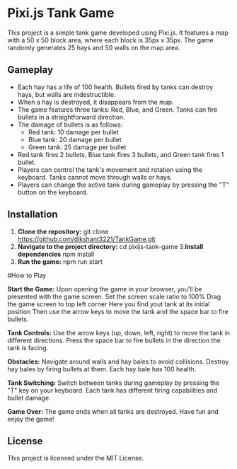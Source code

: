 # Pixi.js Tank Game

This project is a simple tank game developed using Pixi.js. It features a map with a 50 x 50 block area, where each block is 35px x 35px. The game randomly generates 25 hays and 50 walls on the map area.

## Gameplay

- Each hay has a life of 100 health. Bullets fired by tanks can destroy hays, but walls are indestructible.
- When a hay is destroyed, it disappears from the map.
- The game features three tanks: Red, Blue, and Green. Tanks can fire bullets in a straightforward direction.
- The damage of bullets is as follows:
  - Red tank: 10 damage per bullet
  - Blue tank: 20 damage per bullet
  - Green tank: 25 damage per bullet
- Red tank fires 2 bullets, Blue tank fires 3 bullets, and Green tank fires 1 bullet.
- Players can control the tank's movement and rotation using the keyboard. Tanks cannot move through walls or hays.
- Players can change the active tank during gameplay by pressing the "T" button on the keyboard.

## Installation

1. **Clone the repository:**
git clone https://github.com/dikshant3221/TankGame.git
2. **Navigate to the project directory:**
cd pixijs-tank-game
3.**Install dependencies**
npm install
3. **Run the game:**
npm run start


#How to Play

**Start the Game:**
Upon opening the game in your browser, you'll be presented with the game screen.
Set the screen scale ratio to 100%
Drag the game screen to top left corner
Here you find yout tank at its initial position
Then use the arrow keys to move the tank and the space bar to fire bullets.

**Tank Controls:**
Use the arrow keys (up, down, left, right) to move the tank in different directions.
Press the space bar to fire bullets in the direction the tank is facing.

**Obstacles:**
Navigate around walls and hay bales to avoid collisions.
Destroy hay bales by firing bullets at them. Each hay bale has 100 health.

**Tank Switching:**
Switch between tanks during gameplay by pressing the "T" key on your keyboard.
Each tank has different firing capabilities and bullet damage.

**Game Over:**
The game ends when all tanks are destroyed.
Have fun and enjoy the game!

## License

This project is licensed under the MIT License.

